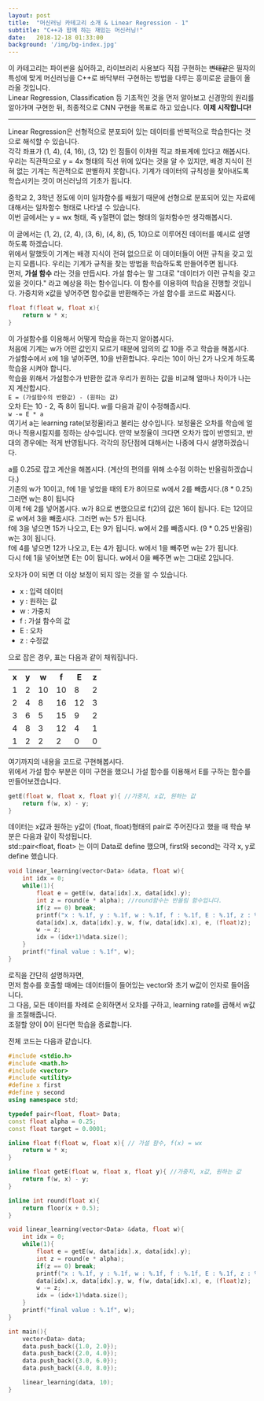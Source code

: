```yaml
---
layout: post
title:  "머신러닝 카테고리 소개 & Linear Regression - 1"
subtitle: "C++과 함께 하는 재밌는 머신러닝!"
date:   2018-12-18 01:33:00
background: '/img/bg-index.jpg'
---
```


이 카테고리는 파이썬을 싫어하고, 라이브러리 사용보다 직접 구현하는 <s>변태같은</s> 필자의 특성에 맞게 머신러닝을 C++로 바닥부터 구현하는 방법을 다루는 흥미로운 글들이 올라올 것입니다.<br>
Linear Regression, Classification 등 기초적인 것을 먼저 알아보고 신경망의 원리를 알아가며 구현한 뒤, 최종적으로 CNN 구현을 목표로 하고 있습니다.
<b>이제 시작합니다!</b>

<hr>

Linear Regression은 선형적으로 분포되어 있는 데이터를 반복적으로 학습한다는 것으로 해석할 수 있습니다.<br>
각각 좌표가 (1, 4), (4, 16), (3, 12) 인 점들이 이차원 직교 좌표계에 있다고 해봅시다. 우리는 직관적으로 y = 4x 형태의 직선 위에 있다는 것을 알 수 있지만, 배경 지식이 전혀 없는 기계는 직관적으로 판별하지 못합니다. 기계가 데이터의 규칙성을 찾아내도록 학습시키는 것이 머신러닝의 기초가 됩니다.

중학교 2, 3학년 정도에 이미 일차함수를 배웠기 때문에 선형으로 분포되어 있는 자료에 대해서는 일차함수 형태로 나타낼 수 있습니다.<br>
이번 글에서는 y = wx 형태, 즉 y절편이 없는 형태의 일차함수만 생각해봅시다.

이 글에서는 (1, 2), (2, 4), (3, 6), (4, 8), (5, 10)으로 이루어진 데이터를 예시로 설명하도록 하겠습니다.<br>
위에서 말했듯이 기계는 배경 지식이 전혀 없으므로 이 데이터들이 어떤 규칙을 갖고 있는지 모릅니다. 우리는 기계가 규칙을 찾는 방법을 학습하도록 만들어주면 됩니다.<br>
먼저, <b>가설 함수</b> 라는 것을 만듭시다. 가설 함수는 말 그대로 "데이터가 이런 규칙을 갖고 있을 것이다." 라고 예상을 하는 함수입니다. 이 함수를 이용하여 학습을 진행할 것입니다. 가중치와 x값을 넣어주면 함수값을 반환해주는 가설 함수를 코드로 짜봅시다.

```cpp
float f(float w, float x){
	return w * x;
}
```

이 가설함수를 이용해서 어떻게 학습을 하는지 알아봅시다.<br>
처음에 기계는 w가 어떤 값인지 모르기 때문에 임의의 값 10을 주고 학습을 해봅시다.<br>
가설함수에서 x에 1을 넣어주면, 10을 반환합니다. 우리는 10이 아닌 2가 나오게 하도록 학습을 시켜야 합니다.<br>
학습을 위해서 가설함수가 반환한 값과 우리가 원하는 값을 비교해 얼마나 차이가 나는지 계산합시다.<br>
`E = (가설함수의 반환값) - (원하는 값)`<br>
오차 E는 10 - 2, 즉 8이 됩니다. w를 다음과 같이 수정해줍시다.<br>
`w -= E * a`<br>
여기서 a는 learning rate(보정율)라고 불리는 상수입니다. 보정율은 오차를 학습에 얼마나 적용시킬지를 정하는 상수입니다. 만약 보정율이 크다면 오차가 많이 반영되고, 반대의 경우에는 적게 반영됩니다. 각각의 장단점에 대해서는 나중에 다시 설명하겠습니다.<br>

a를 0.25로 잡고 계산을 해봅시다. (계산의 편의를 위해 소수점 이하는 반올림하겠습니다.)<br>
기존의 w가 10이고, f에 1을 넣었을 때의 E가 8이므로 w에서 2를 빼줍시다.(8 * 0.25) 그러면 w는 8이 됩니다<br>
이제 f에 2를 넣어봅시다. w가 8으로 변했으므로 f(2)의 값은 16이 됩니다. E는 12이므로 w에서 3을 빼줍시다. 그러면 w는 5가 됩니다.<br>
f에 3을 넣으면 15가 나오고, E는 9가 됩니다. w에서 2를 빼줍시다. (9 * 0.25 반올림) w는 3이 됩니다.<br>
f에 4를 넣으면 12가 나오고, E는 4가 됩니다. w에서 1을 빼주면 w는 2가 됩니다.<br>
다시 f에 1을 넣어보면 E는 0이 됩니다. w에서 0을 빼주면 w는 그대로 2입니다.

오차가 0이 되면 더 이상 보정이 되지 않는 것을 알 수 있습니다.<br>

* x : 입력 데이터
* y : 원하는 값
* w : 가중치
* f : 가설 함수의 값
* E : 오차
* z : 수정값

으로 잡은 경우, 표는 다음과 같이 채워집니다.<br>
<table>
  <tr> <th>x</th> <th>y</th> <th>w</th> <th>f</th> <th>E</th> <th>z</th> </tr>
  <tr> <td>1</td> <td>2</td> <td>10</td> <td>10</td> <td>8</td> <td>2</td> </tr>
  <tr> <td>2</td> <td>4</td> <td>8</td> <td>16</td> <td>12</td> <td>3</td> </tr>
  <tr> <td>3</td> <td>6</td> <td>5</td> <td>15</td> <td>9</td> <td>2</td> </tr>
  <tr> <td>4</td> <td>8</td> <td>3</td> <td>12</td> <td>4</td> <td>1</td> </tr>
  <tr> <td>1</td> <td>2</td> <td>2</td> <td>2</td> <td>0</td> <td>0</td> </tr>
</table>

여기까지의 내용을 코드로 구현해봅시다.<br>
위에서 가설 함수 부분은 이미 구현을 했으니 가설 함수를 이용해서 E를 구하는 함수를 만들어보겠습니다.

```cpp
getE(float w, float x, float y){ //가중치, x값, 원하는 값
	return f(w, x) - y;
}
```

데이터는 x값과 원하는 y값이 {float, float}형태의 pair로 주어진다고 했을 때 학습 부분은 다음과 같이 작성됩니다.<br>
std::pair&lt;float, float&gt; 는 이미 Data로 define 했으며, first와 second는 각각 x, y로 define 했습니다.

```cpp
void linear_learning(vector<Data> &data, float w){
	int idx = 0;
	while(1){
		float e = getE(w, data[idx].x, data[idx].y);
		int z = round(e * alpha); //round함수는 반올림 함수입니다.
		if(z == 0) break;
		printf("x : %.1f, y : %.1f, w : %.1f, f : %.1f, E : %.1f, z : %.1f\n",
		data[idx].x, data[idx].y, w, f(w, data[idx].x), e, (float)z);
		w -= z;
		idx = (idx+1)%data.size();
	}
	printf("final value : %.1f", w);
}
```

로직을 간단히 설명하자면,<br>
먼저 함수를 호출할 때에는 데이터들이 들어있는 vector와 초기 w값이 인자로 들어옵니다.<br>
그 다음, 모든 데이터를 차례로 순회하면서 오차를 구하고, learning rate를 곱해서 w값을 조절해줍니다.<br>
조절할 양이 0이 된다면 학습을 종료합니다.

전체 코드는 다음과 같습니다.

```cpp
#include <stdio.h>
#include <math.h>
#include <vector>
#include <utility>
#define x first
#define y second
using namespace std;

typedef pair<float, float> Data;
const float alpha = 0.25;
const float target = 0.0001;

inline float f(float w, float x){ // 가설 함수, f(x) = wx
	return w * x;
}

inline float getE(float w, float x, float y){ //가중치, x값, 원하는 값
	return f(w, x) - y;
}

inline int round(float x){
	return floor(x + 0.5);
}

void linear_learning(vector<Data> &data, float w){
	int idx = 0;
	while(1){
		float e = getE(w, data[idx].x, data[idx].y);
		int z = round(e * alpha);
		if(z == 0) break;
		printf("x : %.1f, y : %.1f, w : %.1f, f : %.1f, E : %.1f, z : %.1f\n",
		data[idx].x, data[idx].y, w, f(w, data[idx].x), e, (float)z);
		w -= z;
		idx = (idx+1)%data.size();
	}
	printf("final value : %.1f", w);
}

int main(){
	vector<Data> data;
	data.push_back({1.0, 2.0});
	data.push_back({2.0, 4.0});
	data.push_back({3.0, 6.0});
	data.push_back({4.0, 8.0});

	linear_learning(data, 10);
}
```
